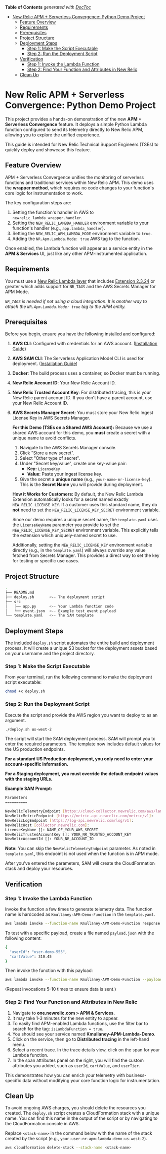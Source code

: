 <!-- START doctoc generated TOC please keep comment here to allow auto update -->
<!-- DON'T EDIT THIS SECTION, INSTEAD RE-RUN doctoc TO UPDATE -->
**Table of Contents**  *generated with [DocToc](https://github.com/thlorenz/doctoc)*

- [New Relic APM + Serverless Convergence: Python Demo Project](#new-relic-apm--serverless-convergence-python-demo-project)
  - [Feature Overview](#feature-overview)
  - [Requirements](#requirements)
  - [Prerequisites](#prerequisites)
  - [Project Structure](#project-structure)
  - [Deployment Steps](#deployment-steps)
    - [Step 1: Make the Script Executable](#step-1-make-the-script-executable)
    - [Step 2: Run the Deployment Script](#step-2-run-the-deployment-script)
  - [Verification](#verification)
    - [Step 1: Invoke the Lambda Function](#step-1-invoke-the-lambda-function)
    - [Step 2: Find Your Function and Attributes in New Relic](#step-2-find-your-function-and-attributes-in-new-relic)
  - [Clean Up](#clean-up)

<!-- END doctoc generated TOC please keep comment here to allow auto update -->

# New Relic APM + Serverless Convergence: Python Demo Project

This project provides a hands-on demonstration of the new **APM + Serverless Convergence** feature. It deploys a simple Python Lambda function configured to send its telemetry directly to New Relic APM, allowing you to explore the unified experience.

This guide is intended for New Relic Technical Support Engineers (TSEs) to quickly deploy and showcase this feature.

## Feature Overview

APM + Serverless Convergence unifies the monitoring of serverless functions and traditional services within New Relic APM. This demo uses the **wrapper method**, which requires no code changes to your function's core logic for instrumentation to work.

The key configuration steps are:

1. Setting the function's handler in AWS to `newrelic_lambda_wrapper.handler`.
2. Setting the `NEW_RELIC_LAMBDA_HANDLER` environment variable to your function's handler (e.g., `app.lambda_handler`).
3. Setting the `NEW_RELIC_APM_LAMBDA_MODE` environment variable to `true`.
4. Adding the `NR.Apm.Lambda.Mode: true` AWS tag to the function.

Once enabled, the Lambda function will appear as a service entity in the **APM & Services** UI, just like any other APM-instrumented application.

## Requirements

You must use a [New Relic Lambda layer](https://layers.newrelic-external.com/) that includes [Extension 2.3.24](https://github.com/newrelic/newrelic-lambda-extension/releases/tag/v2.3.24) or greater which adds support for `NR_TAGS` and the AWS Secrets Manager for APM Mode.

*`NR_TAGS` is needed if not using a cloud integration. It is another way to attach the `NR.Apm.Lambda.Mode: true` tag to the APM entity.*

## Prerequisites

Before you begin, ensure you have the following installed and configured:

1. **AWS CLI**: Configured with credentials for an AWS account. ([Installation Guide](https://docs.aws.amazon.com/cli/latest/userguide/cli-chap-install.html))
2. **AWS SAM CLI**: The Serverless Application Model CLI is used for deployment. ([Installation Guide](https://docs.aws.amazon.com/serverless-application-model/latest/developerguide/serverless-sam-cli-install.html))
3. **Docker**: The build process uses a container, so Docker must be running.
4. **New Relic Account ID**: Your New Relic Account ID.
5. **New Relic Trusted Account Key**: For distributed tracing, this is your New Relic parent account ID. If you don't have a parent account, use your New Relic Account ID.
6. **AWS Secrets Manager Secret**: You must store your New Relic Ingest License Key in AWS Secrets Manager.

    **For this Demo (TSEs on a Shared AWS Account):**
    Because we use a shared AWS account for this demo, you **must** create a secret with a unique name to avoid conflicts.

    1. Navigate to the AWS Secrets Manager console.
    2. Click "Store a new secret".
    3. Select "Other type of secret".
    4. Under "Secret key/value", create one key-value pair:
        * **Key:** `LicenseKey`
        * **Value:** Paste your ingest license key.
    5. Give the secret a **unique name** (e.g., `your-name-nr-license-key`). This is the **Secret Name** you will provide during deployment.

    **How it Works for Customers:**
    By default, the New Relic Lambda Extension automatically looks for a secret named exactly `NEW_RELIC_LICENSE_KEY`. If a customer uses this standard name, they do **not** need to set the `NEW_RELIC_LICENSE_KEY_SECRET` environment variable.

    Since our demo requires a unique secret name, the `template.yaml` uses the `LicenseKeyName` parameter you provide to set the `NEW_RELIC_LICENSE_KEY_SECRET` environment variable. This explicitly tells the extension which uniquely-named secret to use.

    Additionally, setting the `NEW_RELIC_LICENSE_KEY` environment variable directly (e.g., in the `template.yaml`) will always override any value fetched from Secrets Manager. This provides a direct way to set the key for testing or specific use cases.

## Project Structure

```sh
.
├── README.md
├── deploy.sh       <-- The deployment script
├── src
│   │── app.py      <-- Your Lambda function code
│   └── event.json  <-- Example test event payload
└── template.yaml   <-- The SAM template
```

## Deployment Steps

The included `deploy.sh` script automates the entire build and deployment process. It will create a unique S3 bucket for the deployment assets based on your username and the project directory.

### Step 1: Make the Script Executable

From your terminal, run the following command to make the deployment script executable:

```sh
chmod +x deploy.sh
```

### Step 2: Run the Deployment Script

Execute the script and provide the AWS region you want to deploy to as an argument.

```sh
./deploy.sh us-west-2
```

The script will start the SAM deployment process. SAM will prompt you to enter the required parameters. The template now includes default values for the US production endpoints.

**For a standard US Production deployment, you only need to enter your account-specific information.**

**For a Staging deployment, you must override the default endpoint values with the staging URLs.**

**Example SAM Prompt:**

```sh
Parameters
==========

NewRelicTelemetryEndpoint [https://cloud-collector.newrelic.com/aws/lambda/v1]:
NewRelicMetricEndpoint [https://metric-api.newrelic.com/metric/v1]:
NewRelicLogEndpoint [https://log-api.newrelic.com/log/v1]:
NewRelicHost [collector.newrelic.com]:
LicenseKeyName []: NAME_OF_YOUR_AWS_SECRET
NewRelicTrustedAccountKey []: YOUR_NR_TRUSTED_ACCOUNT_KEY
NewRelicAccountId []: YOUR_NR_ACCOUNT_ID
```

**Note:** You can skip the `NewRelicTelemetryEndpoint` parameter. As noted in `template.yaml`, this endpoint is not used when the function is in APM mode.

After you've entered the parameters, SAM will create the CloudFormation stack and deploy your resources.

## Verification

### Step 1: Invoke the Lambda Function

Invoke the function a few times to generate telemetry data. The function name is hardcoded as `Kmullaney-APM-Demo-Function` in the `template.yaml`.

```sh
aws lambda invoke --function-name Kmullaney-APM-Demo-Function response.json
```

To test with a specific payload, create a file named `payload.json` with the following content:

```sh
{
  "userId": "user-demo-555",
  "cartValue": 310.45
}
```

Then invoke the function with this payload:

```sh
aws lambda invoke --function-name Kmullaney-APM-Demo-Function --payload file://payload.json response.json
```

(Repeat invocations 5-10 times to ensure data is sent.)

### Step 2: Find Your Function and Attributes in New Relic

1. Navigate to **one.newrelic.com > APM & Services**.
2. It may take 1-3 minutes for the new entity to appear.
3. To easily find APM-enabled Lambda functions, use the filter bar to search for the tag: `isLambdaFunction = true`.
4. You should see your service named **Kmullaney-APM-Lambda-Demo**.
5. Click on the service, then go to **Distributed tracing** in the left-hand menu.
6. Select a recent trace. In the trace details view, click on the span for your Lambda function.
7. In the span attributes panel on the right, you will find the custom attributes you added, such as `userId`, `cartValue`, and `userTier`.

This demonstrates how you can enrich your telemetry with business-specific data without modifying your core function logic for instrumentation.

## Clean Up

To avoid ongoing AWS charges, you should delete the resources you created. The `deploy.sh` script creates a CloudFormation stack with a unique name. You can find this name in the output of the script or by navigating to the CloudFormation console in AWS.

Replace `<stack-name>` in the command below with the name of the stack created by the script (e.g., `your-user-nr-apm-lambda-demo-us-west-2`).

```sh
aws cloudformation delete-stack --stack-name <stack-name>
```
